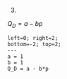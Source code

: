 3.
$Q_D = a - bp$ 
```desmos-graph
left=0; right=2;
bottom=-2; top=2;
---
a = 1
b = 1
Q_D = a - b*p
```



